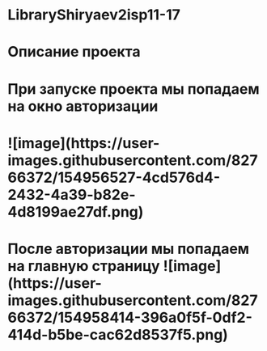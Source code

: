 # LibraryShiryaev2isp11-17
# Описание проекта 
<h1 align "center"> При запуске проекта мы попадаем на окно авторизации<h1>
![image](https://user-images.githubusercontent.com/82766372/154956527-4cd576d4-2432-4a39-b82e-4d8199ae27df.png)
<h1 align "center"> После авторизации мы попадаем на главную страницу
  ![image](https://user-images.githubusercontent.com/82766372/154958414-396a0f5f-0df2-414d-b5be-cac62d8537f5.png)<h1>
  

  
